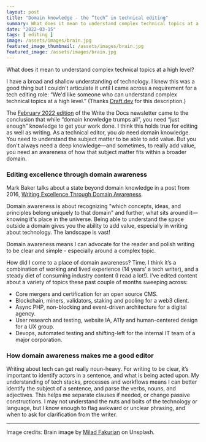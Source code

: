 ```yaml
---
layout: post
title: "Domain knowledge - the “tech” in technical editing"
summary: What does it mean to understand complex technical topics at a high level?
date: "2022-03-15"
tags: [ editing ]
image: /assets/images/brain.jpg
featured_image_thumbnail: /assets/images/brain.jpg
featured_image: /assets/images/brain.jpg
---
```


What does it mean to understand complex technical topics at a high level? 

I have a broad and shallow understanding of technology. I knew this was a good thing but I couldn't articulate it until I came across a 
requirement for a tech editing role: “We'd like someone who can understand complex technical topics at a high level.” (Thanks [Draft.dev](https://github.com/draftdev/jobs/blob/main/editor.md) for this description.) 

The [February 2022 edition](https://www.writethedocs.org/blog/newsletter-february-2022/) of the Write the Docs newsletter came to the conclusion that while “domain knowledge trumps all”, you need “just enough” 
knowledge to get your work done. I think this holds true for editing as well as writing. As a technical editor, you _do_ need domain knowledge. You need to understand the subject matter to be 
able to add value. But you don't always need a deep knowledge—and sometimes, to really add value, you need an awareness of how that subject matter fits within a broader domain.


### Editing excellence through domain awareness

Mark Baker talks about a state beyond domain knowledge in a post from 2016, 
[Writing Excellence Through Domain Awareness](http://everypageispageone.com/2016/04/29/writing-excellence-through-domain-awareness/).

Domain awareness is about recognizing "which concepts, ideas, and principles belong uniquely to that domain" and further, what sits around it—knowing it's place in 
the universe. Being able to understand the space outside a domain gives you the ability to add value, especially in writing about technology. The landscape is vast!

Domain awareness means I can advocate for the reader and polish writing to be clear and simple - especially around a complex topic.

How did I come to a place of domain awareness? Time. I think it’s a combination of working and lived experience (14 years’ a tech writer), and a steady diet of 
consuming industry content (I read a lot!). I’ve edited content about a variety of topics these past couple of months sweeping across:  

* Core mergers and certification for an open source CMS.
* Blockchain, miners, validators, staking and pooling for a web3 client.
* Async PHP, non-blocking and event-driven architecture for a digital agency.
* User research and testing, website IA, A11y and human-centered design for a UX group.
* Devops, automated testing and shifting-left for the internal IT team of a major corporation.


### How domain awareness makes me a good editor

Writing about tech can get really noun-heavy. For writing to be clear, it’s important to identify actors in a sentence, and what is being acted upon. My understanding 
of tech stacks, processes and workflows means I can better identify the subject of a sentence, and parse the verbs, nouns, and adjectives. This helps me separate 
clauses if needed, or change passive constructions. I may not understand the nuts and bolts of the technology or language, but I know enough to flag
awkward or unclear phrasing, and when to ask for clarification from the writer. 


---

Image credits: Brain image by [Milad Fakurian](https://unsplash.com/photos/58Z17lnVS4U) on Unsplash.
